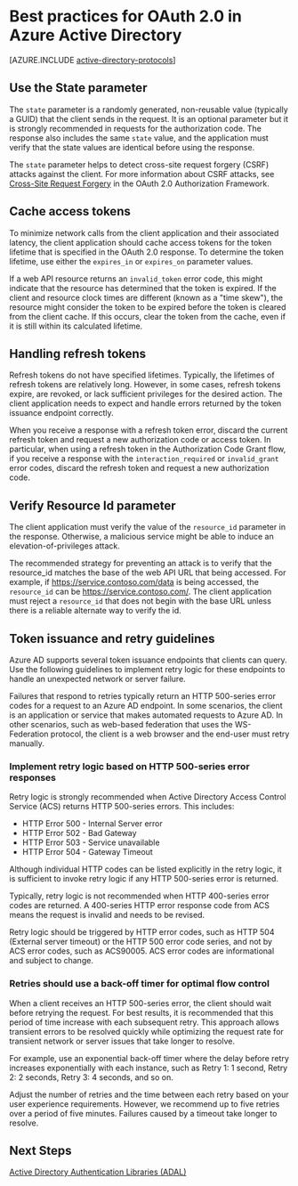 <properties
	pageTitle="Best Practices for OAuth 2.0 in Azure AD | Microsoft Azure"
	description="This articles describes the best practices for developing applications that use OAuth 2.0 in Azure Active Directory."
	services="active-directory"
	documentationCenter=".net"
	authors="priyamohanram"
	manager="mbaldwin"
	editor=""/>

<tags
	ms.service="active-directory"
	ms.workload="identity"
	ms.tgt_pltfrm="na"
	ms.devlang="na"
	ms.topic="article"
	ms.date="01/21/2016"
	ms.author="priyamo"/>


# Best practices for OAuth 2.0 in Azure Active Directory

[AZURE.INCLUDE [active-directory-protocols](../../includes/active-directory-protocols.md)]

## Use the State parameter

The `state` parameter is a randomly generated, non-reusable value (typically a GUID) that the client sends in the request. It is an optional parameter but it is strongly recommended in requests for the authorization code. The response also includes the same `state` value, and the application must verify that the state values are identical before using the response.

The `state` parameter helps to detect cross-site request forgery (CSRF) attacks against the client. For more information about CSRF attacks, see [Cross-Site Request Forgery](https://tools.ietf.org/html/rfc6749#section-10.12) in the OAuth 2.0 Authorization Framework.

## Cache access tokens

To minimize network calls from the client application and their associated latency, the client application should cache access tokens for the token lifetime that is specified in the OAuth 2.0 response. To determine the token lifetime, use either the `expires_in` or `expires_on` parameter values.

If a web API resource returns an `invalid_token` error code, this might indicate that the resource has determined that the token is expired. If the client and resource clock times are different (known as a "time skew"), the resource might consider the token to be expired before the token is cleared from the client cache. If this occurs, clear the token from the cache, even if it is still within its calculated lifetime.

## Handling refresh tokens

Refresh tokens do not have specified lifetimes. Typically, the lifetimes of refresh tokens are relatively long. However, in some cases, refresh tokens expire, are revoked, or lack sufficient privileges for the desired action. The client application needs to expect and handle errors returned by the token issuance endpoint correctly.

When you receive a response with a refresh token error, discard the current refresh token and request a new authorization code or access token. In particular, when using a refresh token in the Authorization Code Grant flow, if you receive a response with the `interaction_required` or `invalid_grant` error codes, discard the refresh token and request a new authorization code.

## Verify Resource Id parameter

The client application must verify the value of the `resource_id` parameter in the response. Otherwise, a malicious service might be able to induce an elevation-of-privileges attack.

 The recommended strategy for preventing an attack is to verify that the resource_id matches the base of the web API URL that being accessed. For example, if https://service.contoso.com/data is being accessed, the `resource_id` can be https://service.contoso.com/. The client application must reject a `resource_id` that does not begin with the base URL unless there is a reliable alternate way to verify the id.

## Token issuance and retry guidelines

Azure AD supports several token issuance endpoints that clients can query. Use the following guidelines to implement retry logic for these endpoints to handle an unexpected network or server failure.

Failures that respond to retries typically return an HTTP 500-series error codes for a request to an Azure AD endpoint. In some scenarios, the client is an application or service that makes automated requests to Azure AD. In other scenarios, such as web-based federation that uses the WS-Federation protocol, the client is a web browser and the end-user must retry manually.

### Implement retry logic based on HTTP 500-series error responses

Retry logic is strongly recommended when Active Directory Access Control Service (ACS) returns HTTP 500-series errors. This includes:

- HTTP Error 500 - Internal Server error
- HTTP Error 502 - Bad Gateway
- HTTP Error 503 - Service unavailable
- HTTP Error 504 - Gateway Timeout

Although individual HTTP codes can be listed explicitly in the retry logic, it is sufficient to invoke retry logic if any HTTP 500-series error is returned.

Typically, retry logic is not recommended when HTTP 400-series error codes are returned. A 400-series HTTP error response code from ACS means the request is invalid and needs to be revised.

Retry logic should be triggered by HTTP error codes, such as HTTP 504 (External server timeout) or the HTTP 500 error code series, and not by ACS error codes, such as ACS90005. ACS error codes are informational and subject to change.

### Retries should use a back-off timer for optimal flow control

When a client receives an HTTP 500-series error, the client should wait before retrying the request. For best results, it is recommended that this period of time increase with each subsequent retry. This approach allows transient errors to be resolved quickly while optimizing the request rate for transient network or server issues that take longer to resolve.

For example, use an exponential back-off timer where the delay before retry increases exponentially with each instance, such as Retry 1: 1 second, Retry 2: 2 seconds, Retry 3: 4 seconds, and so on.

Adjust the number of retries and the time between each retry based on your user experience requirements. However, we recommend up to five retries over a period of five minutes. Failures caused by a timeout take longer to resolve.

## Next Steps

[Active Directory Authentication Libraries (ADAL)](active-directory-authentication-libraries.md)
